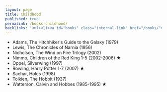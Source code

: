 ```yaml
---
layout: page
title: Childhood
published: true
permalink: /books-childhood/
backlinks: '<ul><li><a id="books" class="internal-link" href="/books/">Books</a></li></ul>'
---
```


* Adams, The Hitchhiker's Guide to the Galaxy (1979)
* Lewis, The Chronicles of Narnia (1956)
* Nicholson, The Wind on Fire Trilogy (2002)
* Nimmo, Children of the Red King 1-5 (2002-2006) ★
* Oppel, Silverwing (1997)
* Rowling, Harry Potter 1-7 (2007) ★
* Sachar, Holes (1998)
* Tolkien, The Hobbit (1937)
* Watterson, Calvin and Hobbes (1985-1995) ★

